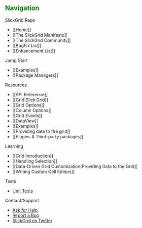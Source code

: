 ## <font color="green">Navigation</font>

SlickGrid Repo
* [[Home]]
* [[The SlickGrid Manifesto]]
* [[The SlickGrid Community]]
* [[BugFix List]]
* [[Enhancement List]]

Jump Start
* [[Examples]]
* [[Package Managers]]

Resources
* [[API Reference]]
* [[Grid|Slick.Grid]]
* [[Grid Options]]
* [[Column Options]]
* [[Grid Events]]
* [[DataView]]
* [[Examples]]
* [[Providing data to the grid]]
* [[Plugins & Third-party packages]]

Learning
* [[Grid Introduction]]
* [[Handling Selection]]
* [[Data-Driven Grid Customization|Providing Data to the Grid]]
* [[Writing Custom Cell Editors]]

Tests
* [Unit Tests](http://mleibman.github.com/SlickGrid/tests/index.html)

Contact/Support
* [Ask for Help](https://groups.google.com/forum/#!forum/slickgrid)
* [Report a Bug](https://github.com/mleibman/SlickGrid/issues)
* [SlickGrid on Twitter](http://twitter.com/slickgrid)